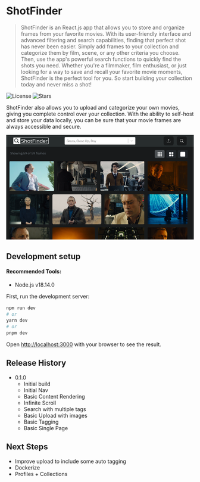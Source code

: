 # ShotFinder
> ShotFinder is an React.js app that allows you to store and organize frames from your favorite movies. With its user-friendly interface and advanced filtering and search capabilities, finding that perfect shot has never been easier. Simply add frames to your collection and categorize them by film, scene, or any other criteria you choose. Then, use the app's powerful search functions to quickly find the shots you need. Whether you're a filmmaker, film enthusiast, or just looking for a way to save and recall your favorite movie moments, ShotFinder is the perfect tool for you. So start building your collection today and never miss a shot!

![License][license-image]  ![Stars][stars-image]

ShotFinder also allows you to upload and categorize your own movies, giving you complete control over your collection. With the ability to self-host and store your data locally, you can be sure that your movie frames are always accessible and secure. 

![image](artifacts/ShotFinder.png)

## Development setup

#### Recommended Tools:
- Node.js v18.14.0

First, run the development server:

```bash
npm run dev
# or
yarn dev
# or
pnpm dev
```

Open [http://localhost:3000](http://localhost:3000) with your browser to see the result.



## Release History

* 0.1.0
  * Initial build
  * Initial Nav
  * Basic Content Rendering
  * Infinite Scroll
  * Search with multiple tags
  * Basic Upload with images
  * Basic Tagging
  * Basic Single Page
  
## Next Steps
  * Improve upload to include some auto tagging
  * Dockerize
  * Profiles + Collections
  

<!-- Markdown link & img dfn's -->
[license-image]: https://img.shields.io/github/license/colbehr/shotfinder?style=for-the-badge
[stars-image]: https://img.shields.io/github/stars/colbehr/shotfinder?style=for-the-badge



